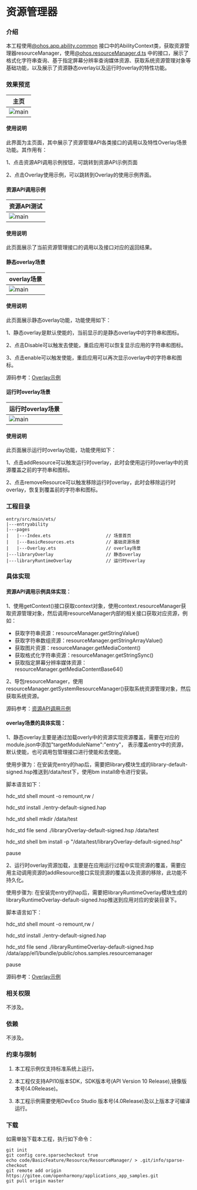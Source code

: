# 资源管理器

### 介绍

本工程使用[@ohos.app.ability.common](https://gitee.com/openharmony/docs/blob/master/zh-cn/application-dev/reference/apis-ability-kit/js-apis-app-ability-common.md)
接口中的AbilityContext类，获取资源管理器resourceManager，使用[@ohos.resourceManager.d.ts](https://gitee.com/openharmony/docs/blob/master/zh-cn/application-dev/reference/apis/js-apis-resource-manager.md)
中的接口，展示了格式化字符串查询、基于指定屏幕分辨率查询媒体资源、获取系统资源管理对象等基础功能，以及展示了资源静态overlay以及运行时overlay的特性功能。

### 效果预览

|主页|
|---|
|![main](sceenshots/device/Scene-directory.png)|

#### 使用说明

此界面为主页面，其中展示了资源管理API各类接口的调用以及特性Overlay场景功能。其作用有：

1、点击资源API调用示例按钮，可跳转到资源API示例页面

2、点击Overlay使用示例，可以跳转到Overlay的使用示例界面。

#### 资源API调用示例

|资源API测试|
|---|
|![main](sceenshots/device/basicResources.png)|

#### 使用说明

此页面展示了当前资源管理接口的调用以及接口对应的返回结果。

#### 静态overlay场景

|overlay场景|
|---|
|![main](sceenshots/device/overlayTest.png)|

#### 使用说明

此页面展示静态overlay功能，功能使用如下：

1、静态overlay是默认使能的，当前显示的是静态overlay中的字符串和图标。

2、点击Disable可以触发去使能，重启应用可以恢复显示应用的字符串和图标。

3、点击enable可以触发使能，重启应用可以再次显示overlay中的字符串和图标。

源码参考：[Overlay示例](entry/src/main/ets/pages/Overlay.ets)

#### 运行时overlay场景

|运行时overlay场景|
|---|
|![main](sceenshots/device/overlayRuntimeTest.png)|

#### 使用说明

此页面展示运行时overlay功能，功能使用如下：

1、点击addResource可以触发运行时overlay，此时会使用运行时overlay中的资源覆盖之前的字符串和图标。

2、点击removeResource可以触发移除运行时overlay，此时会移除运行时overlay，恢复到覆盖前的字符串和图标。

### 工程目录

```
entry/src/main/ets/
|---entryability
|---pages
|   |---Index.ets                     // 场景首页
|   |---BasicResources.ets            // 基础资源场景
|   |---Overlay.ets                   // overlay场景      
|---libraryOverlay                    // 静态overlay
|---libraryRuntimeOverlay             // 运行时overlay
```

### 具体实现

#### 资源API调用示例具体实现：

1、使用getContext()接口获取context对象，使用context.resourceManager获取资源管理对象，然后调用resourceManager内部的相关接口获取对应资源，例如：
* 获取字符串资源：resourceManager.getStringValue()
* 获取字符串数组资源：resourceManager.getStringArrayValue()
* 获取图片资源：resourceManager.getMediaContent()
* 获取格式化字符串资源：resourceManager.getStringSync()
* 获取指定屏幕分辨率媒体资源：resourceManager.getMediaContentBase64()

2、导包resourceManager，使用resourceManager.getSystemResourceManager()获取系统资源管理对象，然后获取系统资源。

源码参考：[资源API调用示例](entry/src/main/ets/pages/BasicResources.ets)

#### overlay场景的具体实现：

1、静态overlay主要是通过加载overly中的资源实现资源覆盖，需要在对应的module.json中添加"targetModuleName":"entry"， 表示覆盖entry中的资源，默认使能，也可调用包管理接口进行使能和去使能。

使用步骤为：在安装完entry的hap后，需要把library模块生成的library-default-signed.hsp推送到/data/test下，使用bm install命令进行安装。

脚本语言如下：

hdc_std shell mount -o remount,rw /

hdc_std install ./entry-default-signed.hap

hdc_std shell mkdir /data/test

hdc_std file send ./libraryOverlay-default-signed.hsp /data/test

hdc_std shell bm install -p "/data/test/libraryOverlay-default-signed.hsp"

pause

2、运行时overlay资源加载，主要是在应用运行过程中实现资源的覆盖，需要应用主动调用资源的addResource接口实现资源的覆盖以及资源的移除，此功能不持久化。

使用步骤为: 在安装完entry的hap后，需要把libraryRuntimeOverlay模块生成的libraryRuntimeOverlay-default-signed.hsp推送到应用对应的安装目录下。

脚本语言如下：

hdc_std shell mount -o remount,rw /

hdc_std install ./entry-default-signed.hap

hdc_std file send ./libraryRuntimeOverlay-default-signed.hsp /data/app/el1/bundle/public/ohos.samples.resourcemanager

pause

源码参考：[Overlay示例](entry/src/main/ets/pages/Overlay.ets)


### 相关权限

不涉及。

### 依赖

不涉及。

### 约束与限制

1. 本工程示例仅支持标准系统上运行。

2. 本工程仅支持API10版本SDK，SDK版本号(API Version 10 Release),镜像版本号(4.0Release)。

3. 本工程示例需要使用DevEco Studio 版本号(4.0Release)及以上版本才可编译运行。

### 下载

如需单独下载本工程，执行如下命令：

```
git init
git config core.sparsecheckout true
echo code/BasicFeature/Resource/ResourceManager/ > .git/info/sparse-checkout
git remote add origin https://gitee.com/openharmony/applications_app_samples.git
git pull origin master
```

